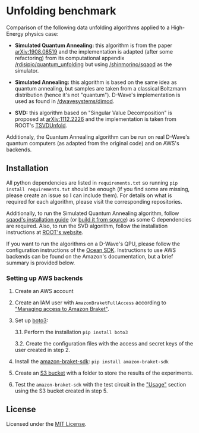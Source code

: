 # Unfolding benchmark

Comparison of the following data unfolding algorithms applied to a High-Energy physics case:

* **Simulated Quantum Annealing:** this algorithm is from the paper [arXiv:1908.08519](https://arxiv.org/abs/1908.08519) and the implementation is adapted (after some refactoring) from its computational appendix [/rdisipio/quantum_unfolding](https://github.com/rdisipio/quantum_unfolding) but using [/shinmorino/sqaod](https://github.com/shinmorino/sqaod) as the simulator.

* **Simulated Annealing:** this algorithm is based on the same idea as quantum annealing, but samples are taken from a classical Boltzmann distribution (hence it's not "quantum"). D-Wave's implementation is used as found in [/dwavesystems/dimod](https://github.com/dwavesystems/dimod).

* **SVD:** this algorithm based on "Singular Value Decomposition" is proposed at [arXiv:1112.2226](https://arxiv.org/abs/1112.2226) and the implementation is taken from ROOT's [TSVDUnfold](https://root.cern.ch/doc/master/classTSVDUnfold.html).

Additionaly, the Quantum Annealing algorithm can be run on real D-Wave's quantum computers (as adapted from the original code) and on AWS's backends.

## Installation

All python dependencies are listed in `requirements.txt` so running `pip install requirements.txt` should be enough (if you find some are missing, please create an issue so I can include them). For details on what is required for each algorithm, please visit the corresponding repositories.

Additionally, to run the Simulated Quantum Annealing algorithm, follow [sqaod's installation guide](https://github.com/shinmorino/sqaod/wiki/Installation) (or [build it from source](https://github.com/shinmorino/sqaod/wiki/Build-from-source)) as some C dependencies are required. Also, to run the SVD algorithm, follow the installation instructions at [ROOT's website](https://root.cern/install/).

If you want to run the algorithms on a D-Wave's QPU, please follow the configuration instructions of the [Ocean SDK](https://docs.ocean.dwavesys.com/en/stable/overview/install.html). Instructions to use AWS backends can be found on the Amazon's documentation, but a brief summary is provided below.

### Setting up AWS backends

1. Create an AWS account

2. Create an IAM user with `AmazonBraketFullAccess` according to ["Managing access to Amazon Braket"](https://docs.aws.amazon.com/braket/latest/developerguide/braket-manage-access.html).

3. Set up [boto3](https://boto3.amazonaws.com/v1/documentation/api/latest/guide/quickstart.html):

    3.1. Perform the installation `pip install boto3`
    
    3.2. Create the configuration files with the access and secret keys of the user created in step 2.

4. Install the [amazon-braket-sdk](https://github.com/aws/amazon-braket-sdk-python): `pip install amazon-braket-sdk`

5. Create an [S3 bucket](https://docs.aws.amazon.com/AmazonS3/latest/userguide/create-bucket-overview.html) with a folder to store the results of the experiments.

6. Test the `amazon-braket-sdk` with the test circuit in the ["Usage"](https://github.com/aws/amazon-braket-sdk-python#usage) section using the S3 bucket created in step 5.

## License

Licensed under the [MIT License](https://github.com/peguerosdc/unfolding_benchmark/blob/master/LICENSE).